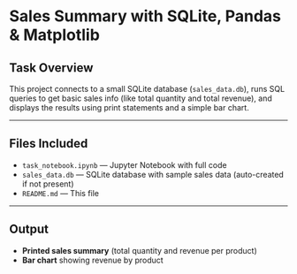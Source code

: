 # Sales Summary with SQLite, Pandas & Matplotlib

## Task Overview
This project connects to a small SQLite database (`sales_data.db`), runs SQL queries to get basic sales info (like total quantity and total revenue), and displays the results using print statements and a simple bar chart.

---

## Files Included
- `task_notebook.ipynb` — Jupyter Notebook with full code
- `sales_data.db` — SQLite database with sample sales data (auto-created if not present)
- `README.md` — This file

---

## Output
- **Printed sales summary** (total quantity and revenue per product)
- **Bar chart** showing revenue by product
